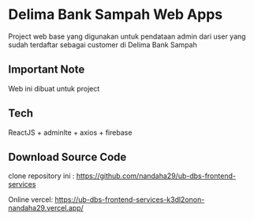 # Delima Bank Sampah Web Apps

Project web base yang digunakan untuk pendataan admin dari user yang sudah terdaftar sebagai customer di Delima Bank Sampah

## Important Note
Web ini dibuat untuk project

## Tech
ReactJS + adminlte + axios + firebase 

## Download Source Code
clone repository ini :
https://github.com/nandaha29/ub-dbs-frontend-services

Online vercel:
https://ub-dbs-frontend-services-k3dl2onon-nandaha29.vercel.app/
